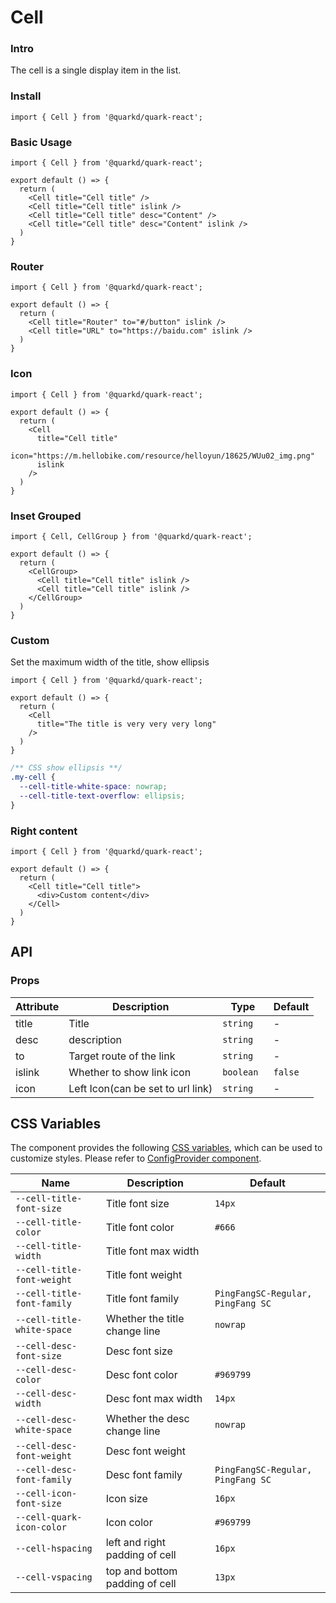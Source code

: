 # Cell

### Intro

The cell is a single display item in the list.

### Install

```tsx
import { Cell } from '@quarkd/quark-react';
```

### Basic Usage

```tsx
import { Cell } from '@quarkd/quark-react';

export default () => {
  return (
    <Cell title="Cell title" />
    <Cell title="Cell title" islink />
    <Cell title="Cell title" desc="Content" />
    <Cell title="Cell title" desc="Content" islink />
  )
}
```

### Router

```tsx
import { Cell } from '@quarkd/quark-react';

export default () => {
  return (
    <Cell title="Router" to="#/button" islink />
    <Cell title="URL" to="https://baidu.com" islink />
  )
}
```

### Icon

```tsx
import { Cell } from '@quarkd/quark-react';

export default () => {
  return (
    <Cell
      title="Cell title"
      icon="https://m.hellobike.com/resource/helloyun/18625/WUu02_img.png"
      islink
    />
  )
}
```

### Inset Grouped

```tsx
import { Cell, CellGroup } from '@quarkd/quark-react';

export default () => {
  return (
    <CellGroup>
      <Cell title="Cell title" islink />
      <Cell title="Cell title" islink />
    </CellGroup>
  )
}
```
### Custom

Set the maximum width of the title, show ellipsis

```tsx
import { Cell } from '@quarkd/quark-react';

export default () => {
  return (
    <Cell
      title="The title is very very very long"
    />
  )
}
```
```css
/** CSS show ellipsis **/
.my-cell {
  --cell-title-white-space: nowrap;
  --cell-title-text-overflow: ellipsis;
}
```
### Right content

```tsx
import { Cell } from '@quarkd/quark-react';

export default () => {
  return (
    <Cell title="Cell title">
      <div>Custom content</div>
    </Cell>
  )
}
```



## API

### Props

| Attribute                 |  Description                         | Type            |  Default   |
| ------------------------- | -----------------------------------  | --------------- | ---------- |
| title                     |  Title                               |   `string`      |     -      |
| desc                      | description                          |   `string`      |     -      |
| to                        | Target route of the link             |   `string`      |     -      |
| islink                    | Whether to show link icon            |   `boolean `    |    `false` |
| icon                      | Left Icon(can be set to url link)    |   `string `     |     -      |

## CSS Variables

The component provides the following [CSS variables](https://developer.mozilla.org/zh-CN/docs/Web/CSS/Using_CSS_custom_properties), which can be used to customize styles. Please refer to [ConfigProvider component](#/zh-CN/guide/theme).

| Name                     | Description                                  | Default          |
| ------------------------ | ----------------------------------- | --------------- |
| `--cell-title-font-size`   | Title font size                          |   `14px`
| `--cell-title-color`       | Title font color                          | `#666`
| `--cell-title-width`       | Title font max width                       |
| `--cell-title-font-weight` | Title font weight                          |
| `--cell-title-font-family` | Title font family                          | `PingFangSC-Regular, PingFang SC`
| `--cell-title-white-space` | Whether the title change line                          | `nowrap`
| `--cell-desc-font-size`    | Desc font size     |
| `--cell-desc-color`        | Desc font color                | `#969799`
| `--cell-desc-width`        | Desc font max width            |     `14px`
| `--cell-desc-white-space`  | Whether the desc change line                          | `nowrap`
| `--cell-desc-font-weight` | Desc font weight                           |
| `--cell-desc-font-family` | Desc font family                          | `PingFangSC-Regular, PingFang SC`
| `--cell-icon-font-size`| Icon size                        |      `16px`
| `--cell-quark-icon-color`| Icon color                        |       `#969799`
| `--cell-hspacing`   | left and right padding of cell                         |     `16px`      |
| `--cell-vspacing`   | top and bottom padding of cell                        |       `13px`   |